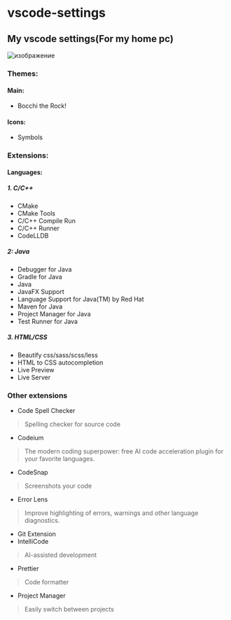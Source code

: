 
# vscode-settings
## My vscode settings(For my home pc)

![изображение](https://github.com/user-attachments/assets/2e4d21f0-cc79-434e-9301-11d947c520db)

<h3>Themes:</h3>

<h4>Main:</h4>

- Bocchi the Rock!

<h4>Icons:</h4>

- Symbols

<h3>Extensions:</h3>

<h4>Languages:</h4>

<h5>1. C/C++</h5>

- CMake
- CMake Tools
- C/C++ Compile Run
- C/C++ Runner
- CodeLLDB

<h5>2: Java</h5>

- Debugger for Java
- Gradle for Java
- Java
- JavaFX Support
- Language Support for Java(TM) by Red Hat
- Maven for Java
- Project Manager for Java
- Test Runner for Java

<h5>3. HTML/CSS</h5>

- Beautify css/sass/scss/less
- HTML to CSS autocompletion
- Live Preview
- Live Server

<h3>Other extensions</h3>

- Code Spell Checker
> Spelling checker for source code
- Codeium
>The modern coding superpower: free AI code acceleration plugin for your favorite languages.
- CodeSnap
> Screenshots your code
- Error Lens
> Improve highlighting of errors, warnings and other language diagnostics.
- Git Extension
- IntelliCode
> AI-assisted development
- Prettier
> Code formatter
- Project Manager
> Easily switch between projects
